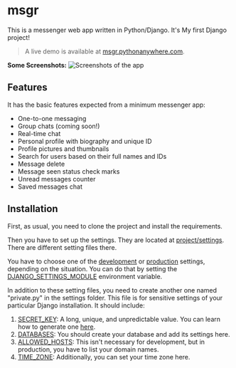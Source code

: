 # msgr

This is a messenger web app written in Python/Django. It's My first Django project!

> A live demo is available at [msgr.pythonanywhere.com](https://msgr.pythonanywhere.com/).

**Some Screenshots:**
![Screenshots of the app](https://msgr.pythonanywhere.com/media/other/MSGR_Screenshots_2.png)


## Features

It has the basic features expected from a minimum messenger app:
- One-to-one messaging
- Group chats (coming soon!)
- Real-time chat
- Personal profile with biography and unique ID
- Profile pictures and thumbnails
- Search for users based on their full names and IDs
- Message delete
- Message seen status check marks
- Unread messages counter
- Saved messages chat


## Installation

First, as usual, you need to clone the project and install the requirements.

Then you have to set up the settings.
They are located at [project/settings](/project/settings). There are different setting files there.

You have to choose one of the [development](/project/settings/development.py) or [production](/project/settings/production.py) settings, depending on the situation.
You can do that by setting the [DJANGO_SETTINGS_MODULE](https://docs.djangoproject.com/en/4.0/topics/settings/#envvar-DJANGO_SETTINGS_MODULE) environment variable.

In addition to these setting files, you need to create another one named "private.py" in the settings folder.
This file is for sensitive settings of your particular Django installation.
It should include:

1. [SECRET_KEY](https://docs.djangoproject.com/en/4.0/howto/deployment/checklist/#secret-key): A long, unique, and unpredictable value. You can learn how to generate one [here](https://humberto.io/blog/tldr-generate-django-secret-key/).
2. [DATABASES](https://docs.djangoproject.com/en/4.0/ref/settings/#databases): You should create your database and add its settings here.
3. [ALLOWED_HOSTS](https://docs.djangoproject.com/en/4.0/ref/settings/#std-setting-ALLOWED_HOSTS): This isn't necessary for development, but in production, you have to list your domain names.
3. [TIME_ZONE](https://docs.djangoproject.com/en/4.0/ref/settings/#std-setting-TIME_ZONE): Additionally, you can set your time zone here.

